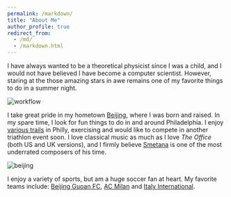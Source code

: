 ```yaml
---
permalink: /markdown/
title: "About Me"
author_profile: true
redirect_from: 
  - /md/
  - /markdown.html
---
```




I have always wanted to be a theoretical physicist since I was a child, and I would not have believed I have become a computer scientist. However, staring at the those amazing stars in awe remains one of my favorite things to do in a summer night.

![workflow](https://chaozhongyinxiang.github.io/images/starry_night_small.png)

I take great pride in my hometown [Beijing](https://www.lonelyplanet.com/china/beijing), where I was born and raised. In my spare time, I look for fun things to do in and around Philadelphia. I enjoy [various trails](https://www.alltrails.com/parks/us/pennsylvania/fairmount-park) in Philly, exercising and would like to compete in another triathlon event soon. I love classical music as much as I love *The Office* (both US and UK versions), and I firmly believe [Smetana](https://www.youtube.com/watch?v=ZWFwtMWFLdc) is one of the most underrated composers of his time.

![beijing](https://chaozhongyinxiang.github.io/images/beijing_xu.png)

I enjoy a variety of sports, but am a huge soccer fan at heart. My favorite teams include: [Beijing Guoan FC](http://www.fcguoan.com/en/), [AC Milan](https://www.acmilan.com/it) and [Italy International](https://www.figc.it/it/home/). 

